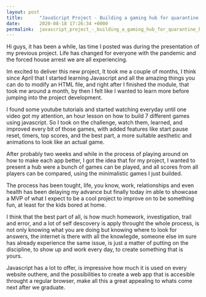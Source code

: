 ```yaml
---
layout: post
title:      "JavaScript Project - Building a gaming hub for quarantine boredom"
date:       2020-08-18 17:26:34 +0000
permalink:  javascript_project_-_building_a_gaming_hub_for_quarantine_boredom
---
```



Hi guys, it has been a while, las time I posted was during the presentation of my previous project. Life has changed for everyone with the pandemic and the forced house arrest we are all experiencing.

Im excited to deliver this new project, It took me a couple of months, I think since April that I started learning Javascript and all the amazing things you can do to modify an HTML file, and right after I finished the module, that took me around a month, by then I felt like I wanted to learn more before jumping into the project development.

I found some youtube tutorials and started watching everyday until one video got my attention, an hour lesson on how to build 7 different games using javascript. So I took on the challenge, watch them, learned, and improved every bit of those games, with added features like start pause reset, timers, top scores, and the best part, a more suitable aesthetic and animations to look like an actual game.

After probably two weeks and while in the process of playing around on how to make each app better, I got the idea that for my project, I wanted to present a hub were a bunch of games can be played, and all scores from all players can be compared, using the minimalistic games I just builded.

The process has been tought, life, you know, work, relationships and even health has been delaying my advance but finally today im able to showcase a MVP of what I expect to be a cool project to improve on to be something fun, at least for the kids bored at home. 

I think that the best part of all, is how much homework, investigation, trail and error, and a lot of self descovery is apply throught the whole process, is not only knowing what you are doing but knowing where to look for answers, the internet is there with all the knowlegde, someone else im sure has already experience the same issue, is just a matter of putting on the discipline, to show up and work every day, to create something that is yours.

Javascript has a lot to offer, is impressive how much it is used on every website outhere, and the possibilities to create a web app that is accesible throught a regular browser, make all this a great appealing to whats come next after we graduate.


